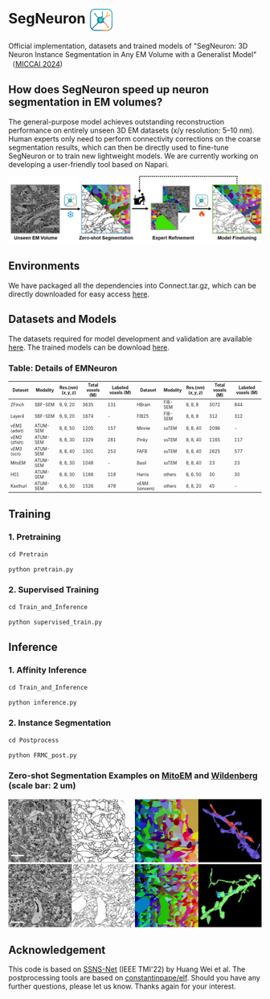 
# SegNeuron  <img src="/Figures/logo.png" alt="logo" width="50" style="vertical-align: middle;"/> 
Official implementation, datasets and trained models of "SegNeuron: 3D Neuron Instance Segmentation in
 Any EM Volume with a Generalist Model" （[MICCAI 2024](https://papers.miccai.org/miccai-2024/paper/0518_paper.pdf))

 

## How does SegNeuron speed up neuron segmentation in EM volumes?
The general-purpose model achieves outstanding reconstruction performance on entirely unseen 3D EM datasets (x/y resolution: 5–10 nm). Human experts only need to perform connectivity corrections on the coarse segmentation results, which can then be directly used to fine-tune SegNeuron or to train new lightweight models. We are currently working on developing a user-friendly tool based on Napari.
<p align="center">
  <img src="/Figures/pipeline.png"  alt="SegNeuron-based Pipeline" width="900"/>
</p>

## Environments
We have packaged all the dependencies into Connect.tar.gz, which can be directly downloaded for easy access [here](https://huggingface.co/yanchaoz/SegNeuron).
## Datasets and Models
The datasets required for model development and validation are available [here](https://huggingface.co/datasets/yanchaoz/EMNeuron). The trained models can be download [here](https://huggingface.co/yanchaoz/SegNeuron).
### Table: Details of EMNeuron

<div style="font-size: 0.6em;">

| Dataset              | Modality   | Res.($nm$) ($x,y,z$) | Total voxels (M) | Labeled voxels (M) | Dataset               | Modality   | Res.($nm$) ($x,y,z$) | Total voxels (M) | Labeled voxels (M) |
|----------------------|------------|----------------------|------------------|--------------------|-----------------------|------------|----------------------|------------------|--------------------|
| ZFinch       | SBF-SEM    | 9, 9, 20             | 3635             | 131                | HBrain         | FIB-SEM    | 8, 8, 8              | 3072             | 844                |
| Layer4        | SBF-SEM    | 9, 9, 20             | 1674             | -                  | FIB25        | FIB-SEM    | 8, 8, 8              | 312              | 312                |
| _vEM1_ (adwt)            | ATUM-SEM   | 8, 8, 50             | 1205             | 157                |  Minnie       | ssTEM      | 8, 8, 40             | 2096             | -                  |
| _vEM2_ (zfish)            | ATUM-SEM   | 8, 8, 30             | 1329             | 281                |  Pinky        | ssTEM      | 8, 8, 40             | 1165             | 117                |
| _vEM3_ (scn)            | ATUM-SEM   | 8, 8, 40             | 1301             | 253                |  FAFB         | ssTEM      | 8, 8, 40             | 2625             | 577                |
|MitoEM        | ATUM-SEM   | 8, 8, 30             | 1048             | -                  |  Basil        | ssTEM      | 8, 8, 40             | 23               | 23                 |
| H01           | ATUM-SEM   | 8, 8, 30             | 1166             | 118                |  Harris       | others     | 6, 6, 50             | 30               | 30                 |
| Kasthuri      | ATUM-SEM   | 6, 6, 30             | 1526             | 478                |  _vEM4_ (ionsem)            | others     | 8, 8, 20             | 45               | -                  |

</div>



## Training
### 1. Pretraining
```
cd Pretrain
```
```
python pretrain.py
```
### 2. Supervised Training
```
cd Train_and_Inference
```
```
python supervised_train.py
```
## Inference
### 1. Affinity Inference
```
cd Train_and_Inference
```
```
python inference.py
```
### 2. Instance Segmentation
```
cd Postprocess
```
```
python FRMC_post.py
```
### Zero-shot Segmentation Examples on [MitoEM](https://mitoem.grand-challenge.org/) and [Wildenberg](https://bossdb.org/project/wildenberg2023) (scale bar: 2 um)
<p align="center">
  <img src="/Figures/example.png"  alt="" width="700"/>
</p>

## Acknowledgement
This code is based on [SSNS-Net](https://github.com/weih527/SSNS-Net) (IEEE TMI'22) by Huang Wei et al. The postprocessing tools are based on [constantinpape/elf](https://github.com/constantinpape/elf). Should you have any further questions, please let us know. Thanks again for your interest.
